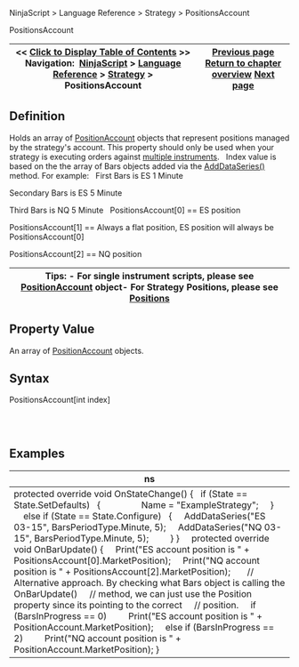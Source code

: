 ﻿
NinjaScript \> Language Reference \> Strategy \> PositionsAccount

PositionsAccount

| \<\< [Click to Display Table of Contents](positionsaccount.md) \>\> **Navigation:**     [NinjaScript](ninjascript.md) \> [Language Reference](language_reference_wip.md) \> [Strategy](strategy.md) \> PositionsAccount | [Previous page](positions.md) [Return to chapter overview](strategy.md) [Next page](realtimeerrorhandling.md) |
| --- | --- |
## Definition
Holds an array of [PositionAccount](positionaccount.md) objects that represent positions managed by the strategy's account. This property should only be used when your strategy is executing orders against [multiple instruments](multi-time_frame__instruments.md).
 
Index value is based on the the array of Bars objects added via the [AddDataSeries()](adddataseries.md) method. For example:
 
First Bars is ES 1 Minute   

Secondary Bars is ES 5 Minute   

Third Bars is NQ 5 Minute
 
PositionsAccount\[0] \=\= ES position  

PositionsAccount\[1] \=\= Always a flat position, ES position will always be PositionsAccount\[0]  

PositionsAccount\[2] \=\= NQ position
 

| Tips: - For single instrument scripts, please see [PositionAccount](positionaccount.md) object- For Strategy Positions, please see [Positions](positions.md) |
| --- |

## Property Value
An array of [PositionAccount](positionaccount.md) objects.
 
## Syntax
PositionsAccount\[int index]
## 
 
## Examples

| ns |
| --- |
| protected override void OnStateChange() {    if (State \=\= State.SetDefaults)    {                  Name \= "ExampleStrategy";        }           else if (State \=\= State.Configure)    {      AddDataSeries("ES 03\-15", BarsPeriodType.Minute, 5);      AddDataSeries("NQ 03\-15", BarsPeriodType.Minute, 5);           } }      protected override void OnBarUpdate() {      Print("ES account position is " \+ PositionsAccount\[0].MarketPosition);      Print("NQ account position is " \+ PositionsAccount\[2].MarketPosition);        // Alternative approach. By checking what Bars object is calling the OnBarUpdate()      // method, we can just use the Position property since its pointing to the correct      // position.      if (BarsInProgress \=\= 0)          Print("ES account position is " \+ PositionAccount.MarketPosition);      else if (BarsInProgress \=\= 2)          Print("NQ account position is " \+ PositionAccount.MarketPosition); } |
